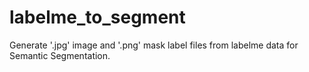 # labelme_to_segment
Generate '.jpg' image and '.png' mask label files from labelme data for Semantic Segmentation.
